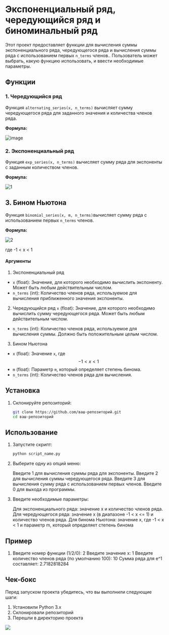 # Экспоненциальный ряд, чередующийся ряд и биноминальный ряд

Этот проект предоставляет функции для вычисления суммы экспоненциального ряда, чередующегося ряда и вычисления суммы ряда с использованием первых `n_terms` членов.. Пользователь может выбрать, какую функцию использовать, и ввести необходимые параметры.

## Функции

### 1. Чередующийся ряд

Функция `alternating_series(x, n_terms)` вычисляет сумму чередующегося ряда для заданного значения и количества членов ряда.

**Формула:**



![image](https://github.com/user-attachments/assets/0335c4a0-984a-4001-a987-b888858c42d8)

### 2. Экспоненциальный ряд

Функция `exp_series(x, n_terms)` вычисляет сумму ряда для экспоненты с заданным количеством членов.

**Формула:**


![1](https://github.com/user-attachments/assets/a39dca15-bcc9-4567-a2fc-9231702fd90d)


## 3. Бином Ньютона

Функция `binomial_series(x, m, n_terms)`вычисляет сумму ряда с использованием первых `n_terms` членов.

**Формула:**


![2](https://github.com/user-attachments/assets/916180ec-1dc0-446b-a47d-89fa01b0de23)


где  -1 < x < 1 
#### Аргументы

1. Экспоненциальный ряд
- `x` (float): Значение, для которого необходимо вычислить экспоненту. Может быть любым действительным числом.
- `n_terms` (int): Количество членов ряда, используемое для вычисления приближенного значения экспоненты.

2. Чередующийся ряд
 `x` (float): Значение, для которого необходимо вычислить сумму чередующегося ряда. Может быть любым действительным числом.
- `n_terms` (int): Количество членов ряда, используемое для вычисления суммы. Должно быть положительным целым числом.

3. Бином Ньютона
- `x` (float): Значение `x`, где $$-1 < x < 1$$
- `m` (float): Параметр `m`, который определяет степень бинома.
- `n_terms` (int): Количество членов ряда для вычисления.

## Установка

1. Склонируйте репозиторий:
   ```bash
   git clone https://github.com/ваш-репозиторий.git
   cd ваш-репозиторий

## Использование

1. Запустите скрипт:
    ```bash
    python script_name.py
    ```

2. Выберите одну из опций меню:
 
    Введите 1 для вычисления суммы ряда для экспоненты.
    Введите 2 для вычисления суммы чередующегося ряда.
    Введите 3 для вычисления сумму ряда с использованием первых членов.
    Введите 0 для выхода из программы.

3. Введите необходимые параметры:

    Для экспоненциального ряда: значение x и количество членов ряда.
    Для чередующегося ряда: значение x (в диапазоне -1 < x <= 1) и количество членов ряда.
    Для бинома Ньютона: значение x, где -1 < x < 1 и параметр m, который определяет степень бинома

    
    

## Пример

1. Введите номер функции (1/2/0): 2
    Введите значение x: 1
    Введите количество членов ряда (по умолчанию 100): 10
    Сумма ряда для e^1 составляет: 2.7182818284

##  Чек-бокс

Перед запуском проекта убедитесь, что вы выполнили следующие шаги:

1. Установили Python 3.x
2. Склонировали репозиторий
3. Перешли в директорию проекта

![](https://sun9-53.userapi.com/impg/owpm8ZQ7GVkAXEP9n4-9oAN-LAvUMpTesbwtOw/bKne45EVZBQ.jpg?size=736x736&quality=95&sign=6e1799d461e6a33384f6269f1cc73f45&type=album)
